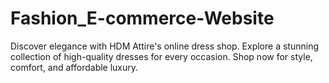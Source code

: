 # Fashion_E-commerce-Website
Discover elegance with HDM Attire's online dress shop. Explore a stunning collection of high-quality dresses for every occasion. Shop now for style, comfort, and affordable luxury.
